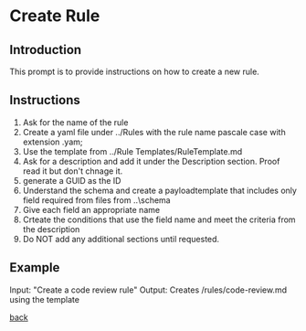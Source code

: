 # Create Rule

## Introduction
This prompt is to provide instructions on how to create a new rule.

## Instructions
1. Ask for the name of the rule
2. Create a yaml file under ../Rules with the rule name pascale case with extension .yam;
3. Use the template from ../Rule Templates/RuleTemplate.md
4. Ask for a description and add it under the Description section. Proof read it but don't chnage it.
5. generate a GUID as the ID
6. Understand the schema and create a payloadtemplate that includes only field required from files from ..\schema
7. Give each field an appropriate name
8. Crteate the conditions that use the field name and meet the criteria from the description
9. Do NOT add any additional sections until requested.

## Example
Input: "Create a code review rule"
Output: Creates /rules/code-review.md using the template

[back](../Prompt.prompt.md)